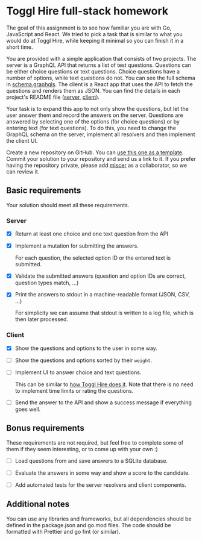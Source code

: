# Toggl Hire full-stack homework

The goal of this assignment is to see how familiar you are with Go, JavaScript and React. We tried to pick a task that is similar to what you would do at Toggl Hire, while keeping it minimal so you can finish it in a short time.

You are provided with a simple application that consists of two projects. The server is a GraphQL API that returns a list of test questions. Questions can be either choice questions or text questions. Choice questions have a number of options, while text questions do not. You can see the full schema in [schema.graphqls](server/graph/schema.graphqls). The client is a React app that uses the API to fetch the questions and renders them as JSON. You can find the details in each project's README file ([server](server/README.md), [client](client/README.md)).

Your task is to expand this app to not only show the questions, but let the user answer them and record the answers on the server. Questions are answered by selecting one of the options (for choice questions) or by entering text (for text questions). To do this, you need to change the GraphQL schema on the server, implement all resolvers and then implement the client UI. 

Create a new repository on GitHub. You can [use this one as a template](https://github.com/togglhire/fullstack-homework/generate). Commit your solution to your repository and send us a link to it. If you prefer having the repository private, please add [miscer](https://github.com/miscer) as a collaborator, so we can review it.

## Basic requirements

Your solution should meet all these requirements.

### Server

- [x] Return at least one choice and one text question from the API

- [x] Implement a mutation for submitting the answers.

  For each question, the selected option ID or the entered text is submitted.

- [x] Validate the submitted answers (question and option IDs are correct, question types match, ...)

- [x] Print the answers to stdout in a machine-readable format (JSON, CSV, ...)

  For simplicity we can assume that stdout is written to a log file, which is then later processed.

### Client

- [x] Show the questions and options to the user in some way.

- [ ] Show the questions and options sorted by their `weight`.

- [ ] Implement UI to answer choice and text questions.

    This can be similar to [how Toggl Hire does it](https://apply.hire.toggl.com/61VJ1QV7E1Z9ODJU2P2/practice). Note that there is no need to implement time limits or rating the questions.

- [ ] Send the answer to the API and show a success message if everything goes well.

## Bonus requirements

These requirements are not required, but feel free to complete some of them if they seem interesting, or to come up with your own :)

- [ ] Load questions from and save answers to a SQLite database.

- [ ] Evaluate the answers in some way and show a score to the candidate.

- [ ] Add automated tests for the server resolvers and client components.

## Additional notes

You can use any libraries and frameworks, but all dependencies should be defined in the package.json and go.mod files. The code should be formatted with Prettier and go fmt (or similar). 
